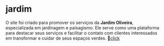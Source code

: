 # jardim
O site foi criado para promover os serviços da **Jardim Oliveira**, especializada em jardinagem e paisagismo. Ele serve como uma plataforma para destacar seus serviços e facilitar o contato com clientes interessados em transformar e cuidar de seus espaços verdes. 🌱<a href="https://guilhermeweb3225.github.io/Jardim/">click</a>

